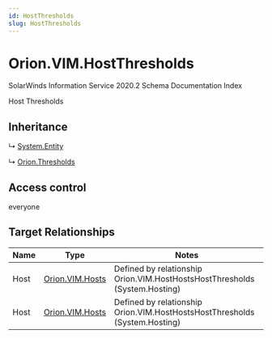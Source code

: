 ```yaml
---
id: HostThresholds
slug: HostThresholds
---
```


# Orion.VIM.HostThresholds

SolarWinds Information Service 2020.2 Schema Documentation Index

Host Thresholds

## Inheritance

↳ [System.Entity](./../System/Entity)

↳ [Orion.Thresholds](./../Orion/Thresholds)

## Access control

everyone

## Target Relationships

| Name | Type | Notes |
| ------ | ------ | ------ |
| Host | [Orion.VIM.Hosts](./../Orion.VIM/Hosts) | Defined by relationship Orion.VIM.HostHostsHostThresholds (System.Hosting) |
| Host | [Orion.VIM.Hosts](./../Orion.VIM/Hosts) | Defined by relationship Orion.VIM.HostHostsHostThresholds (System.Hosting) |

